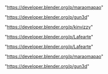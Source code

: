 "https://developer.blender.org/p/maraomapao"

"https://developer.blender.org/p/gun3d"

"https://developer.blender.org/p/kinvizzy"

"https://developer.blender.org/p/Lafearte"

 
"https://developer.blender.org/p/Lafearte"


"https://developer.blender.org/p/maraomapao"


"https://developer.blender.org/p/gun3d"


 
